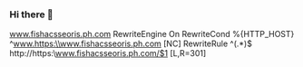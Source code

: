 ### Hi there 👋

<!--
**Fylaxdex/Fylaxdex** is a ✨ _special_ ✨ repository because its `README.md` (this file) appears on your GitHub profile.

Here are some ideas to get you started:

- 🔭 I’m currently working on ...
- 🌱 I’m currently learning ...
- 👯 I’m looking to collaborate on ...
- 🤔 I’m looking for help with ...
- 💬 Ask me about ...
- 📫 How to reach me: ...
- 😄 Pronouns: ...
- ⚡ Fun fact: ...
-->
www.fishacsseoris.ph.com
RewriteEngine On
RewriteCond %{HTTP_HOST} ^www.https:\\www.fishacsseoris.ph.com [NC]
RewriteRule ^(.*)$ http://https:\\www.fishacsseoris.ph.com/$1 [L,R=301]
